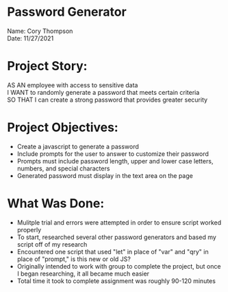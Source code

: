 # Password Generator

Name: Cory Thompson </br>
Date: 11/27/2021 </br>

# Project Story: </br>
AS AN employee with access to sensitive data </br>
I WANT to randomly generate a password that meets certain criteria </br>
SO THAT I can create a strong password that provides greater security </br>

# Project Objectives: </br>
- Create a javascript to generate a password
- Include prompts for the user to answer to customize their password
- Prompts must include password length, upper and lower case letters, numbers, and special characters
- Generated password must display in the text area on the page

# What Was Done: 
- Mulitple trial and errors were attempted in order to ensure script worked properly
- To start, researched several other password generators and based my script off of my research
- Encountered one script that used "let" in place of "var" and "qry" in place of "prompt," is this new or old JS?
- Originally intended to work with group to complete the project, but once I began researching, it all became much easier
- Total time it took to complete assignment was roughly 90-120 minutes

